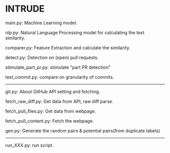 # INTRUDE

main.py: Machine Learning model.

nlp.py: Natural Language Processing model for calculating the text similarity.

comparer.py: Feature Extraction and calculate the similarity.

detect.py: Detection on (open) pull requests.

stimulate_part_pr.py: stimulate "part PR detection"

test_commit.py: compare on granularity of commits.

--- 

git.py: About GitHub API setting and fetching.

fetch_raw_diff.py: Get data from API, raw diff parse.

fetch_pull_files.py: Get data from webpage.

fetch_pull_content.py: Fetch the webpage.

gen.py: Generate the random pairs & potential pairs(from duplicate labels)

--- 

run_XXX.py: run script.

